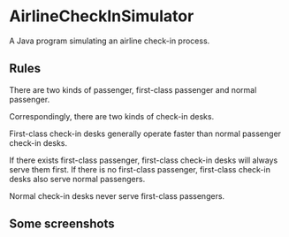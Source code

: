 # AirlineCheckInSimulator
A Java program simulating an airline check-in process.

## Rules

There are two kinds of passenger, first-class passenger and normal passenger. 

Correspondingly, there are two kinds of check-in desks. 

First-class check-in desks generally operate faster than normal passenger check-in desks.

If there exists first-class passenger, first-class check-in desks will always serve them first. If there is no first-class passenger, first-class check-in desks also serve normal passengers.

Normal check-in desks never serve first-class passengers.


## Some screenshots



